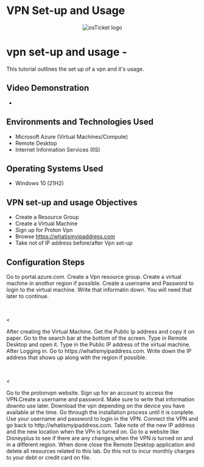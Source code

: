 # VPN Set-up and Usage
<p align="center">
<img src="https://i.imgur.com/Clzj7Xs.png" alt="osTicket logo"/>
</p>

<h1>vpn set-up and usage - </h1>
This tutorial outlines the set up of a vpn and it's usage.<br />


<h2>Video Demonstration</h2>

- 

<h2>Environments and Technologies Used</h2>

- Microsoft Azure (Virtual Machines/Compute)
- Remote Desktop
- Internet Information Services (IIS)

<h2>Operating Systems Used </h2>

- Windows 10</b> (21H2)

<h2>VPN set-up and usage Objectives</h2>

- Create a Resource Group
- Create a Virtual Machine
- Sign up for Proton Vpn
- Browse https://whatismyipaddress.com
- Take not of IP address before/after Vpn set-up

<h2>Configuration Steps</h2>

<p>
<!
<blockquote class="imgur-embed-pub" lang="en" data-id="a/d2ZJ7bt" data-context="false" ><a href="//imgur.com/a/d2ZJ7bt"></a></blockquote><script async src="//s.imgur.com/min/embed.js" charset="utf-8"></script>
</p>
<p><blockquote class="imgur-embed-pub" lang="en" data-id="a/YETMl2M" data-context="false" ><a href="//imgur.com/a/YETMl2M"></a></blockquote><script async src="//s.imgur.com/min/embed.js" charset="utf-8"></script>


Go to portal.azure.com. Create a Vpn resource group. Create a virtual machine in anothor region if possible. Create a username and Password to login to the virtual machine. Write that informatin down. You will need that later to continue.
</p>
<br />

<p>
<<blockquote class="imgur-embed-pub" lang="en" data-id="a/dG9GVDB" data-context="false" ><a href="//imgur.com/a/dG9GVDB"></a></blockquote><script async src="//s.imgur.com/min/embed.js" charset="utf-8"></script>
</p>
<p>
After creating the Virtual Machine. Get the Public Ip address and copy it on paper. Go to the search bar at the bottom of the screen. Type in Remote Desktop  and open it. Type in the Public IP address of the virtual machine. After Logging in. Go to https://whatismyipaddress.com. Write down the IP address that shows up along with the region if possible.
</p>
<br />

<p>
<<blockquote class="imgur-embed-pub" lang="en" data-id="a/0ziXhey" data-context="false" ><a href="//imgur.com/a/0ziXhey"></a></blockquote><script async src="//s.imgur.com/min/embed.js" charset="utf-8"></script>

  <blockquote class="imgur-embed-pub" lang="en" data-id="a/qXii1Og" data-context="false" ><a href="//imgur.com/a/qXii1Og"></a></blockquote><script async src="//s.imgur.com/min/embed.js" charset="utf-8"></script>
</p>
<p>
Go to the protonvpn website. Sign up for an account to access the VPN.Create a username and password. Make sure to write that information downto use later. Download the vpn depending on the device you have available at the time. Go through the installation process until it is conplete. Use your username and password to login in the VPN. Connect the VPN and go back to http://whatismyipaddress.com. Take note of the new IP address and the new location when the VPn is turned on. Go to a website like Disneyplus to see if there are any changes,when the VPN is turned on and in a different region. When done close the Remote Desktop application and delete all resources related to this lab. Do this not to incur monthly charges to your debt or credit card on file.
</p>
<br />

